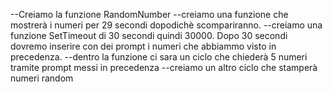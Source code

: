 <!-- Descrizione:
Visualizzare in pagina 5 numeri casuali. Da lì parte un timer di 30 secondi.
Dopo 30 secondi i numeri scompaiono e l’utente deve inserire, uno alla volta, i numeri che ha visto precedentemente, tramite il prompt().
Dopo che sono stati inseriti i 5 numeri, il software dice quanti e quali dei numeri da indovinare sono stati individuati. -->

--Creiamo la funzione RandomNumber
--creiamo una funzione che mostrerà i numeri per 29 secondi dopodichè scompariranno.
--creiamo una funzione SetTimeout di 30 secondi quindi 30000. Dopo 30 secondi dovremo inserire con dei prompt i numeri che abbiammo visto in precedenza.
--dentro la funzione ci sara un ciclo che chiederà 5 numeri tramite prompt messi in precedenza
--creiamo un altro ciclo che stamperà numeri random